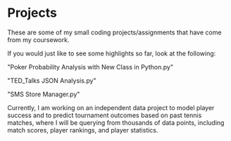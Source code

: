 # Projects
These are some of my small coding projects/assignments that have come from my coursework.

If you would just like to see some highlights so far, look at the following:

"Poker Probability Analysis with New Class in Python.py"

"TED_Talks JSON Analysis.py"

"SMS Store Manager.py"

Currently, I am working on an independent data project to model player success and to predict tournament outcomes based on past tennis matches, where I will be querying from thousands of data points, including match scores, player rankings, and player statistics.
